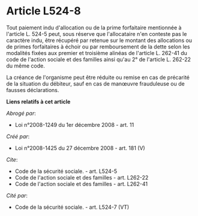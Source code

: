 # Article L524-8

Tout paiement indu d'allocation ou de la prime forfaitaire mentionnée à l'article L. 524-5 peut, sous réserve que
l'allocataire n'en conteste pas le caractère indu, être récupéré par retenue sur le montant des allocations ou de primes
forfaitaires à échoir ou par remboursement de la dette selon les modalités fixées aux premier et troisième alinéas de
l'article L. 262-41 du code de l'action sociale et des familles ainsi qu'au 2° de l'article L. 262-22 du même code. 

La créance de l'organisme peut être réduite ou remise en cas de précarité de la situation du débiteur, sauf en cas de
manœuvre frauduleuse ou de fausses déclarations.

**Liens relatifs à cet article**

_Abrogé par_:

  - Loi n°2008-1249 du 1er décembre 2008 - art. 11

_Créé par_:

  - Loi n°2008-1425 du 27 décembre 2008 - art. 181 (V)

_Cite_:

  - Code de la sécurité sociale. - art. L524-5
  - Code de l'action sociale et des familles - art. L262-22
  - Code de l'action sociale et des familles - art. L262-41

_Cité par_:

  - Code de la sécurité sociale. - art. L524-7 (VT)
